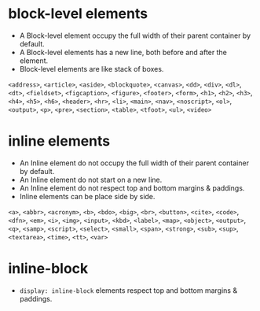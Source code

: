  # block-level elements 
 
 - A Block-level element occupy the full width of their parent container by default.
 - A Block-level elements has a new line, both before and after the element.
 - Block-level elements are like stack of boxes. 

`<address>`, `<article>`, `<aside>`, `<blockquote>`, `<canvas>`, `<dd>`, `<div>`, `<dl>`, `<dt>`, `<fieldset>`, `<figcaption>`, `<figure>`, `<footer>`, `<form>`, `<h1>`, `<h2>`, `<h3>`, `<h4>`, `<h5>`, `<h6>`, `<header>`, `<hr>`, `<li>`, `<main>`, `<nav>`, `<noscript>`, `<ol>`, `<output>`, `<p>`, `<pre>`, `<section>`, `<table>`, `<tfoot>`, `<ul>`, `<video>`

# inline elements

- An Inline element do not occupy the full width of their parent container by default.
- An Inline element do not start on a new line.
- An Inline element do not respect top and bottom margins & paddings.
- Inline elements can be place side by side.

`<a>`, `<abbr>`, `<acronym>`, `<b>`, `<bdo>`, `<big>`, `<br>`, `<button>`, `<cite>`, `<code>`, `<dfn>`, `<em>`, `<i>`, `<img>`, `<input>`, `<kbd>`, `<label>`, `<map>`, `<object>`, `<output>`, `<q>`, `<samp>`, `<script>`, `<select>`, `<small>`, `<span>`, `<strong>`, `<sub>`, `<sup>`, `<textarea>`, `<time>`, `<tt>`, `<var>`

# inline-block

- `display: inline-block` elements respect top and bottom margins & paddings.
